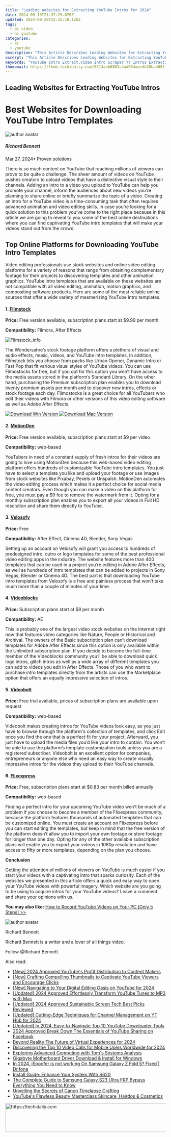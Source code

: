 ```yaml
---
title: "Leading Websites for Extracting YouTube Intros for 2024"
date: 2024-09-19T21:37:29.076Z
updated: 2024-09-26T22:32:18.126Z
tags:
  - ai video
  - ai youtube
categories:
  - ai
  - youtube
description: "This Article Describes Leading Websites for Extracting YouTube Intros for 2024"
excerpt: "This Article Describes Leading Websites for Extracting YouTube Intros for 2024"
keywords: "YouTube Intro Extract,Video Intro Scraper,YT Intros Extraction,YouTube Intro Tools,Intro Clip From YouTube,YouTube Intro Download,Scrape YouTube Intros"
thumbnail: https://thmb.techidaily.com/0313aeb6801c4ad054aee4b20ba488ff337dac52c595922f616f6d67ab2cd3c7.jpg
---
```


## Leading Websites for Extracting YouTube Intros

# Best Websites for Downloading YouTube Intro Templates

![author avatar](https://images.wondershare.com/filmora/article-images/richard-bennett.jpg)

##### Richard Bennett

 Mar 27, 2024• Proven solutions

There is so much content on YouTube that reaching millions of viewers can prove to be quite a challenge. The sheer amount of videos on YouTube pushes creators to upload videos that have a distinctive visual style to their channels. Adding an intro to a video you upload to YouTube can help you promote your channel, inform the audiences about new videos you’re planning to share online or briefly summarize the topic of a video. Creating an intro for a YouTube video is a time-consuming task that often requires advanced animation and video editing skills. In case you’re looking for a quick solution to this problem you’ve come to the right place because in this article we are going to reveal to you some of the best online destinations where you can find captivating YouTube intro templates that will make your videos stand out from the crowd.

## Top Online Platforms for Downloading YouTube Intro Templates

Video editing professionals use stock websites and online video editing platforms for a variety of reasons that range from obtaining complementary footage for their projects to discovering templates and other animation graphics. YouTube intro templates that are available on these websites are not compatible with all video editing, animation, motion graphics, and compositing software products. Here are some of the most reliable online sources that offer a wide variety of mesmerizing YouTube intro templates.

#### 1. [Filmstock](https://tools.techidaily.com/wondershare/filmora/download/)

**Price:** Free version available, subscription plans start at $9.99 per month

**Compatibility:** Filmora, After Effects

![Filmstock_info](https://images.wondershare.com/filmora/images/final-cut-pro/Filmstock_info.png)

The Wondersahre’s stock footage platform offers a plethora of visual and audio effects, music, videos, and YouTube intro templates. In addition, Filmstock lets you choose from packs like Urban Opener, Dynamic Intro or Fast Pop that fit various visual styles of YouTube videos. You can use Filmostocks for free, but if you opt for this option you won’t have access to the media assets stored in the platform’s Standard Library. On the other hand, purchasing the Premium subscription plan enables you to download twenty premium assets per month and to discover new intros, effects or stock footage each day. Filmostocks is a great choice for all YouTubers who edit their videos with Filmora or other versions of this video editing software as well as Adobe After Effects.

[![Download Win Version](https://images.wondershare.com/filmora/guide/download-btn-win.jpg) ](https://tools.techidaily.com/wondershare/filmora/download/) [![Download Mac Version](https://images.wondershare.com/filmora/guide/download-btn-mac.jpg) ](https://tools.techidaily.com/wondershare/filmora/download/)

#### 2. [MotionDen](https://motionden.com/video-maker/intro)

**Price:** Free version available, subscription plans start at $9 per video

**Compatibility:** web-based

YouTubers in need of a constant supply of fresh intros for their videos are going to love using MotionDen because this web-based video editing platform offers hundreds of customizable YouTube intro templates. You just have to select a template you like and upload your footage or use images from stock websites like Pixabay, Pexels or Unspalsh. MotionDen automates the video editing process which makes it a perfect choice for social media content creators. Even though you can make a video on this platform for free, you must pay a $9 fee to remove the watermark from it. Opting for a monthly subscription plan enables you to export all your videos in Full HD resolution and share them directly to YouTube.

#### 3. [Velosofy](https://www.velosofy.com/)

**Price:** Free

**Compatibility:** After Effect, Cinema 4D, Blender, Sony Vegas

Setting up an account on Velosofy will grant you access to hundreds of predesigned intro, outro or logo templates for some of the best professional video editing apps in the industry. The website features more than 400 templates that can be used in a project you’re editing in Adobe After Effects, as well as hundreds of intro templates that can be added to projects in Sony Vegas, Blender or Cinema 4D. The best part is that downloading YouTube intro templates from Velosofy is a free and painless process that won’t take much more than a couple of minutes of your time.

#### 4. [Videoblocks](https://www.videoblocks.com/collections/youtube-intros-outros)

**Price:** Subscription plans start at $8 per month

**Compatibility:** AE

This is probably one of the largest video stock websites on the Internet right now that features video categories like Nature, People or Historical and Archival. The owners of the Basic subscription plan can’t download templates for Adobe After Effects since this option is only available within the Unlimited subscription plan. If you decide to become the full-time member of the Videoblocks community you’ll be able to download quick logo intros, glitch intros as well as a wide array of different templates you can add to videos you edit in After Effects. Those of you who want to purchase intro templates directly from the artists can use the Marketplace option that offers an equally impressive selection of intros.

#### 5. [Videobolt](https://videobolt.net/welcome)

**Price:** Free trial available, prices of subscription plans are available upon request

**Compatibility:** web-based

Videobolt makes creating intros for YouTube videos look easy, as you just have to browse through the platform's collection of templates, and click Edit once you find the one that is a perfect fit for your project. Afterward, you just have to upload the media files you’d like your intro to contain. You won’t be able to use the platform’s template customization tools unless you are a registered subscriber. Videobolt is an excellent option for companies, entrepreneurs or anyone else who need an easy way to create visually impressive intros for the videos they upload to their YouTube channels.

#### 6. [Flixexpress](https://flixpress.com/AutomatedTemplates.aspx)

**Price:** Free, subscription plans start at $0.83 per month billed annually

**Compatibility:** web-based

Finding a perfect intro for your upcoming YouTube video won’t be much of a problem if you choose to become a member of the Flixexpress community, because the platform features thousands of automated templates that can be customized online. You must create an account on Flixexpress before you can start editing the templates, but keep in mind that the free version of the platform doesn’t allow you to import your own footage or store footage for longer than one day. Opting for any of the other available subscription plans will enable you to export your videos in 1080p resolution and have access to fifty or more templates, depending on the plan you choose.

**Conclusion**

Getting the attention of millions of viewers on YouTube is much easier if you start your videos with a captivating intro that sparks curiosity. Each of the websites we presented in this article offers a quick and easy way to open your YouTube videos with powerful imagery. Which website are you going to be using to acquire intros for your YouTube videos? Leave a comment and share your opinions with us.

**You may also like:** [How to Record YouTube Videos on Your PC \[Only 5 Steps\] >>](https://tools.techidaily.com/wondershare/filmora/download/)

![author avatar](https://images.wondershare.com/filmora/article-images/richard-bennett.jpg)

Richard Bennett

Richard Bennett is a writer and a lover of all things video.

Follow @Richard Bennett

<ins class="adsbygoogle"
     style="display:block"
     data-ad-format="autorelaxed"
     data-ad-client="ca-pub-7571918770474297"
     data-ad-slot="1223367746"></ins>

<ins class="adsbygoogle"
     style="display:block"
     data-ad-client="ca-pub-7571918770474297"
     data-ad-slot="8358498916"
     data-ad-format="auto"
     data-full-width-responsive="true"></ins>

<span class="atpl-alsoreadstyle">Also read:</span>
<div><ul>
<li><a href="https://youtube-webster.techidaily.com/024-approved-youtubes-profit-distribution-to-content-makers/"><u>[New] 2024 Approved YouTube's Profit Distribution to Content Makers</u></a></li>
<li><a href="https://youtube-webster.techidaily.com/rafting-compelling-thumbnails-to-captivate-youtube-viewers-and-encourage-clicks/"><u>[New] Crafting Compelling Thumbnails to Captivate YouTube Viewers and Encourage Clicks</u></a></li>
<li><a href="https://youtube-webster.techidaily.com/avigating-to-your-digital-editing-oasis-on-youtube-for-2024/"><u>[New] Navigating to Your Digital Editing Oasis on YouTube for 2024</u></a></li>
<li><a href="https://youtube-webster.techidaily.com/ed-2024-approved-effortlessly-transform-youtube-tunes-to-mp3-with-mac/"><u>[Updated] 2024 Approved Effortlessly Transform YouTube Tunes to MP3 with Mac</u></a></li>
<li><a href="https://on-screen-recording.techidaily.com/updated-2024-approved-sustainable-screen-tech-best-picks-reviewed/"><u>[Updated] 2024 Approved Sustainable Screen Tech Best Picks Reviewed</u></a></li>
<li><a href="https://youtube-webster.techidaily.com/ed-cutting-edge-techniques-for-channel-management-on-yt-hub-for-2024/"><u>[Updated] Cutting-Edge Techniques for Channel Management on YT Hub for 2024</u></a></li>
<li><a href="https://youtube-webster.techidaily.com/ed-in-2024-easy-to-navigate-top-10-youtube-downloader-tools/"><u>[Updated] In 2024, Easy-to-Navigate Top 10 YouTube Downloader Tools</u></a></li>
<li><a href="https://youtube-webster.techidaily.com/approved-break-down-the-essentials-of-youtube-sharing-on-facebook/"><u>2024 Approved Break Down The Essentials of YouTube Sharing on Facebook</u></a></li>
<li><a href="https://extra-information.techidaily.com/beyond-reality-the-future-of-virtual-experiences-for-2024/"><u>Beyond Reality The Future of Virtual Experiences for 2024</u></a></li>
<li><a href="https://on-screen-recording.techidaily.com/discovering-the-top-10-video-calls-for-mobile-users-worldwide-for-2024/"><u>Discovering the Top 10 Video Calls for Mobile Users Worldwide for 2024</u></a></li>
<li><a href="https://hardware-updates.techidaily.com/exploring-advanced-computing-with-toms-systems-analysis/"><u>Exploring Advanced Computing with Tom's Systems Analysis</u></a></li>
<li><a href="https://driver-install.techidaily.com/gigabyte-motherboard-driver-download-and-install-for-windows/"><u>Gigabyte Motherboard Driver Download & Install for Windows</u></a></li>
<li><a href="https://phone-solutions.techidaily.com/in-2024-ispoofer-is-not-working-on-samsung-galaxy-z-fold-5-fixed-drfone-by-drfone-virtual-android/"><u>In 2024, iSpoofer is not working On Samsung Galaxy Z Fold 5? Fixed | Dr.fone</u></a></li>
<li><a href="https://driver-install.techidaily.com/install-guide-enhance-your-system-with-s620/"><u>Install Guide: Enhance Your System With S620</u></a></li>
<li><a href="https://android-frp.techidaily.com/the-complete-guide-to-samsung-galaxy-s23-ultra-frp-bypass-everything-you-need-to-know-by-drfone-android/"><u>The Complete Guide to Samsung Galaxy S23 Ultra FRP Bypass Everything You Need to Know</u></a></li>
<li><a href="https://extra-information.techidaily.com/unveiling-the-secrets-of-canon-timelapse-crafting/"><u>Unveiling the Secrets of Canon Timelapse Crafting</u></a></li>
<li><a href="https://youtube-webster.techidaily.com/bes-flawless-beauty-masterclass-skincare-hairdos-and-cosmetics/"><u>YouTube's Flawless Beauty Masterclass Skincare, Hairdos & Cosmetics</u></a></li>
</ul></div>

<!-- affiliate ads begin -->
<a href="https://aligracehair.sjv.io/c/5597632/2012434/19272" target="_top" id="2012434">
  <img src="//a.impactradius-go.com/display-ad/19272-2012434" border="0" alt="https://techidaily.com" width="728" height="90"/>
</a>
<img height="0" width="0" src="https://aligracehair.sjv.io/i/5597632/2012434/19272" style="position:absolute;visibility:hidden;" border="0" />
<!-- affiliate ads end -->

